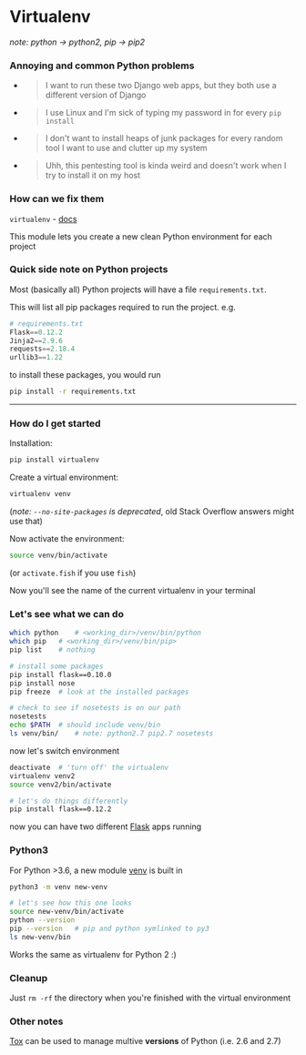 # Virtualenv

_note: python -> python2, pip -> pip2_

### Annoying and common Python problems
* > I want to run these two Django web apps, but they both use a different version of Django
* > I use Linux and I'm sick of typing my password in for every `pip install`
* > I don't want to install heaps of junk packages for every random tool I want to use and clutter up my system
* > Uhh, this pentesting tool is kinda weird and doesn't work when I try to install it on my host

### How can we fix them
`virtualenv` - [docs](https://virtualenv.pypa.io/en/stable/)

This module lets you create a new clean Python environment for each project

### Quick side note on Python projects
Most (basically all) Python projects will have a file `requirements.txt`.

This will list all pip packages required to run the project. e.g. 
```python
# requirements.txt
Flask==0.12.2
Jinja2==2.9.6
requests==2.18.4
urllib3==1.22
```
to install these packages, you would run
```sh
pip install -r requirements.txt
```

* * *

### How do I get started
Installation:
```sh
pip install virtualenv
```

Create a virtual environment:
```sh
virtualenv venv
```
(_note: `--no-site-packages` is deprecated_, old Stack Overflow answers might use that)

Now activate the environment:
```sh
source venv/bin/activate
```
(or `activate.fish` if you use `fish`)

Now you'll see the name of the current virtualenv in your terminal

### Let's see what we can do
```sh
which python	# <working_dir>/venv/bin/python
which pip	# <working_dir>/venv/bin/pip>
pip list	# nothing

# install some packages
pip install flask==0.10.0
pip install nose
pip freeze	# look at the installed packages

# check to see if nosetests is on our path
nosetests
echo $PATH	# should include venv/bin
ls venv/bin/	# note: python2.7 pip2.7 nosetests
```
now let's switch environment
```sh
deactivate	# 'turn off' the virtualenv
virtualenv venv2
source venv2/bin/activate

# let's do things differently
pip install flask==0.12.2
```

now you can have two different [Flask](https://readthedocs.org/projects/flask/) apps running

### Python3
For Python >3.6, a new module [venv](https://docs.python.org/3/library/venv.html#module-venv) is built in
```sh
python3 -m venv new-venv

# let's see how this one looks
source new-venv/bin/activate
python --version
pip --version	# pip and python symlinked to py3
ls new-venv/bin
```
Works the same as virtualenv for Python 2 :)

### Cleanup
Just `rm -rf` the directory when you're finished with the virtual environment

### Other notes
[Tox](https://tox.readthedocs.io/en/latest/) can be used to manage multive **versions** of Python (i.e. 2.6 and 2.7)
